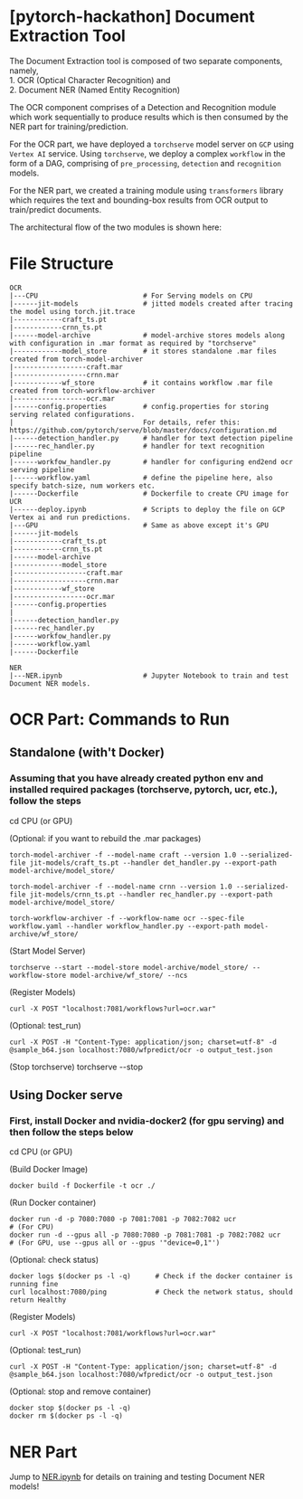 # [pytorch-hackathon] Document Extraction Tool
The Document Extraction tool is composed of two separate components, namely, <br>1. OCR (Optical Character Recognition) and <br>2. Document NER (Named Entity Recognition) <br>

The OCR component comprises of a Detection and Recognition module which work sequentially to produce results which is then consumed by the NER part for training/prediction.

For the OCR part, we have deployed a `torchserve` model server on `GCP` using `Vertex AI` service. Using `torchserve`, we deploy a complex `workflow` in the form of a DAG, comprising of `pre_processing`, `detection` and `recognition` models.

For the NER part, we created a training module using `transformers` library which requires the text and bounding-box results from OCR output to train/predict documents.

The architectural flow of the two modules is shown here:

# File Structure

```
OCR
|---CPU                          # For Serving models on CPU   
|------jit-models                # jitted models created after tracing the model using torch.jit.trace   
|------------craft_ts.pt   
|------------crnn_ts.pt   
|------model-archive             # model-archive stores models along with configuration in .mar format as required by "torchserve"  
|------------model_store         # it stores standalone .mar files created from torch-model-archiver  
|------------------craft.mar     
|------------------crnn.mar
|------------wf_store            # it contains workflow .mar file created from torch-workflow-archiver
|------------------ocr.mar
|------config.properties         # config.properties for storing serving related configurations. 
|                                For details, refer this: https://github.com/pytorch/serve/blob/master/docs/configuration.md
|------detection_handler.py      # handler for text detection pipeline 
|------rec_handler.py            # handler for text recognition pipeline 
|------workfow_handler.py        # handler for configuring end2end ocr serving pipeline 
|------workflow.yaml             # define the pipeline here, also specify batch-size, num workers etc.
|------Dockerfile                # Dockerfile to create CPU image for UCR
|------deploy.ipynb              # Scripts to deploy the file on GCP Vertex ai and run predictions.
|---GPU                          # Same as above except it's GPU
|------jit-models
|------------craft_ts.pt
|------------crnn_ts.pt
|------model-archive
|------------model_store         
|------------------craft.mar
|------------------crnn.mar
|------------wf_store            
|------------------ocr.mar
|------config.properties
|                                
|------detection_handler.py
|------rec_handler.py
|------workfow_handler.py
|------workflow.yaml
|------Dockerfile      

NER
|---NER.ipynb                    # Jupyter Notebook to train and test Document NER models.
```

# OCR Part: Commands to Run

## Standalone (with't Docker)

### Assuming that you have already created python env and installed required packages (torchserve, pytorch, ucr, etc.), follow the steps

cd CPU (or GPU)

(Optional: if you want to rebuild the .mar packages)
```
torch-model-archiver -f --model-name craft --version 1.0 --serialized-file jit-models/craft_ts.pt --handler det_handler.py --export-path model-archive/model_store/

torch-model-archiver -f --model-name crnn --version 1.0 --serialized-file jit-models/crnn_ts.pt --handler rec_handler.py --export-path model-archive/model_store/

torch-workflow-archiver -f --workflow-name ocr --spec-file workflow.yaml --handler workflow_handler.py --export-path model-archive/wf_store/
```
(Start Model Server)
```
torchserve --start --model-store model-archive/model_store/ --workflow-store model-archive/wf_store/ --ncs
```
(Register Models)
```
curl -X POST "localhost:7081/workflows?url=ocr.war"
```
(Optional: test_run)
```
curl -X POST -H "Content-Type: application/json; charset=utf-8" -d @sample_b64.json localhost:7080/wfpredict/ocr -o output_test.json
```
(Stop torchserve)
torchserve --stop

## Using Docker serve

### First, install Docker and nvidia-docker2 (for gpu serving) and then follow the steps below

cd CPU (or GPU)

(Build Docker Image)
```
docker build -f Dockerfile -t ocr ./
```
(Run Docker container)
```
docker run -d -p 7080:7080 -p 7081:7081 -p 7082:7082 ucr                # (For CPU)
docker run -d --gpus all -p 7080:7080 -p 7081:7081 -p 7082:7082 ucr     # (For GPU, use --gpus all or --gpus '"device=0,1"')
```
(Optional: check status)
```
docker logs $(docker ps -l -q)      # Check if the docker container is running fine
curl localhost:7080/ping            # Check the network status, should return Healthy
```

(Register Models)
```
curl -X POST "localhost:7081/workflows?url=ocr.war"
```
(Optional: test_run)
```
curl -X POST -H "Content-Type: application/json; charset=utf-8" -d @sample_b64.json localhost:7080/wfpredict/ocr -o output_test.json
```
(Optional: stop and remove container)
```
docker stop $(docker ps -l -q)
docker rm $(docker ps -l -q)
```

# NER Part

Jump to [NER.ipynb]() for details on training and testing Document NER models!